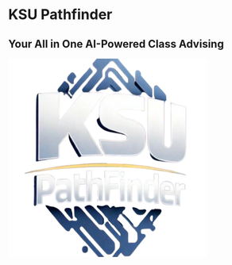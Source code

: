 # KSU Pathfinder
## Your All in One AI-Powered Class Advising
<img src="https://github.com/Omair-D/KSU-Pathfinder/blob/main/logonobg.png"  width="400" height="400">
